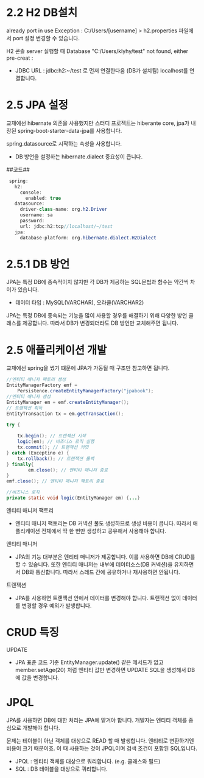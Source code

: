 # 2.2 H2 DB설치
already port in use Exception : C:/Users/[username] > h2.properties 파일에서 port 설정 변경할 수 있습니다.

H2 콘솔 server 실행할 때 Database "C:/Users/klyhy/test" not found, either pre-creat :
  - JDBC URL : jdbc:h2:~/test 로 먼저 연결한다음 (DB가 설치됨) localhost를 연결합니다.

# 2.5 JPA 설정
교재에선 hibernate 의존을 사용했지만 스터디 프로젝트는 hiberante core, jpa가 내장된 spring-boot-starter-data-jpa를 사용합니다.
 
spring.datasource로 시작하는 속성을 사용합니다.
 - DB 방언을 설정하는 hibernate.dialect 중요성이 큽니다.

 ##코드##
```java
 spring:
   h2:
     console:
       enabled: true
   datasource:
     driver-class-name: org.h2.Driver
     username: sa
     password:
     url: jdbc:h2:tcp//localhost/~/test
   jpa:
     database-platform: org.hibernate.dialect.H2Dialect
```

# 2.5.1 DB 방언
JPA는 특정 DB에 종속적이지 않지만 각 DB가 제공하는 SQL문법과 함수는 약간씩 차이가 있습니다.
 - 데이터 타입 : MySQL(VARCHAR), 오라클(VARCHAR2)

JPA는 특정 DB에 종속되는 기능을 많이 사용할 경우를 해결하기 위해 다양한 방언 클래스를 제공합니다. 따라서 DB가 변경되더라도 DB 방언만 교체해주면 됩니다. 

# 2.5 애플리케이션 개발
교재에선 spring을 썼기 떄문에 JPA가 가동될 때 구조만 참고하면 됩니다.
```java
//엔티티 매니저 팩토리 생성 
EntityManagerFactory emf = 
    Persistence.createEntityManagerFactory("jpabook");
//엔티티 매니저 생성
EntityManager em = emf.createEntityManager();
// 트랜잭션 획득
EntityTransaction tx = em.getTransaction();

try {
    
    tx.begin(); // 트랜잭션 시작
    logic(em); // 비즈니스 로직 실행
    tx.commit(); // 트랜잭션 커밋
} catch (Exceptino e) {
    tx.rollback(); // 트랜잭션 롤백        
} finally{
        em.close(); // 엔티티 매니저 종료
}
emf.close(); // 엔티티 매니저 팩토리 종료

//비즈니스 로직
private static void logic(EntityManager em) {...}
```
엔티티 매니저 팩토리
- 엔티티 매니저 팩토리는 DB 커넥션 풀도 생성하므로 생성 비용이 큽니다. 따라서 애플리케이션 전체에서 딱 한 번만 생성하고 공유해서 사용해야 합니다.

엔티티 매니저
- JPA의 기능 대부분은 엔티티 매니저가 제공합니다. 이를 사용하면 DB에 CRUD를 할 수 있습니다. 또한 엔티티 매니저는 내부에 데이터소스(DB 커넥션)을 유지하면서 DB와 통신합니다.
따라서 스레드 간에 공유하거나 재사용하면 안됩니다.
  
트랜잭션
- JPA를 사용하면 트랜잭션 안에서 데이터를 변경해야 합니다. 트랜잭션 없이 데이터를 변경할 경우 예외가 발생합니다.

# CRUD 특징
UPDATE
- JPA 표준 코드 기준 EntityManager.update() 같은 메서드가 없고 member.setAge(20) 처럼 엔티티 값만 변경하면 UPDATE SQL을 생성해서 DB에 값을 변경합니다.

# JPQL
JPA를 사용하면 DB에 대한 처리는 JPA에 맡겨야 합니다. 개발자는 엔티티 객체를 중심으로 개발해야 합니다.

문제는 테이블이 아닌 객체를 대상으로 READ 할 때 발생합니다. 엔티티로 변환하기엔 비용이 크기 때문이죠. 이 때 사용하는 것이 JPQL이며 검색 조건이 포함된 SQL입니다. 
 - JPQL : 엔티티 객체를 대상으로 쿼리합니다. (e.g. 클래스와 필드)
 - SQL : DB 테이블을 대상으로 쿼리합니다. 
